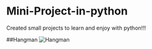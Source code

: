 # Mini-Project-in-python
Created small projects to learn and enjoy with python!!!

##Hangman
![Hangman](https://images-na.ssl-images-amazon.com/images/I/51gEFLtVorL._SY355_.png)
